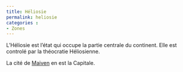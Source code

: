 ```yaml
---
title: Héliosie
permalink: heliosie
categories :
- Zones
---
```


L’Héliosie est l’état qui occupe la partie centrale du continent. Elle est controlé par la théocratie Héliosienne.

La cité de [Maiven](#) en est la Capitale.
